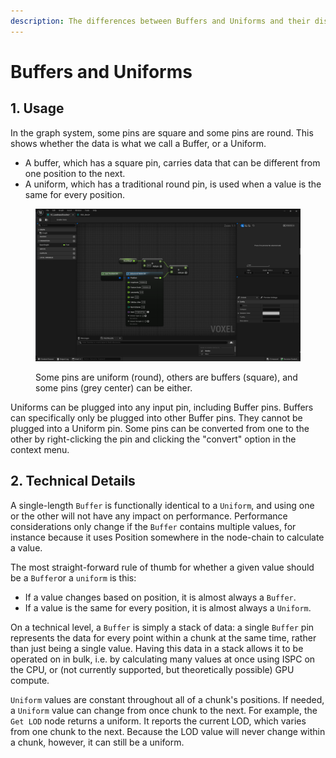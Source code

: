```yaml
---
description: The differences between Buffers and Uniforms and their distinct usages.
---
```


# Buffers and Uniforms

## 1. Usage

In the graph system, some pins are square and some pins are round. This shows whether the data is what we call a Buffer, or a Uniform.

* A buffer, which has a square pin, carries data that can be different from one position to the next.&#x20;
* A uniform, which has a traditional round pin, is used when a value is the same for every position.&#x20;

<figure><img src="../../.gitbook/assets/image (39).png" alt=""><figcaption><p>Some pins are uniform (round), others are buffers (square), and some pins (grey center) can be either.</p></figcaption></figure>

Uniforms can be plugged into any input pin, including Buffer pins. Buffers can specifically only be plugged into other Buffer pins. They cannot be plugged into a Uniform pin. Some pins can be converted from one to the other by right-clicking the pin and clicking the "convert" option in the context menu.

## 2. Technical Details

A single-length `Buffer` is functionally identical to a `Uniform`, and using one or the other will not have any impact on performance. Performance considerations only change if the `Buffer` contains multiple values, for instance because it uses Position somewhere in the node-chain to calculate a value.

The most straight-forward rule of thumb for whether a given value should be a `Buffer`or a `uniform` is this:

* If a value changes based on position, it is almost always a `Buffer`.&#x20;
* If a value is the same for every position, it is almost always a `Uniform`.&#x20;

On a technical level, a `Buffer` is simply a stack of data: a single `Buffer` pin represents the data for every point within a chunk at the same time, rather than just being a single value. Having this data in a stack allows it to be operated on in bulk, i.e. by calculating many values at once using ISPC on the CPU, or (not currently supported, but theoretically possible) GPU compute.&#x20;

`Uniform` values are constant throughout all of a chunk's positions. If needed, a `Uniform` value can change from once chunk to the next. For example, the `Get LOD` node returns a uniform. It reports the current LOD, which varies from one chunk to the next. Because the LOD value will never change within a chunk, however, it can still be a uniform.

